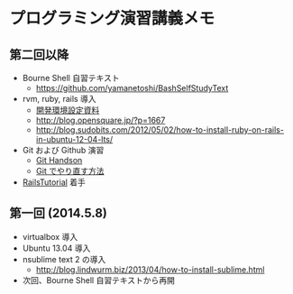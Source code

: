 プログラミング演習講義メモ
=========================

## 第二回以降

- Bourne Shell 自習テキスト
  - https://github.com/yamanetoshi/BashSelfStudyText
- rvm, ruby, rails 導入
  - [開発環境設定資料](https://github.com/DevelopmentPractice201308/material/blob/master/installation.md)
  - http://blog.opensquare.jp/?p=1667
  - http://blog.sudobits.com/2012/05/02/how-to-install-ruby-on-rails-in-ubuntu-12-04-lts/
- Git および Github 演習
  - [Git Handson](https://github.com/yamanetoshi/Git-Handson/blob/master/tutorial.md)
  - [Git でやり直す方法](https://github.com/yamanetoshi/Git-Handson/blob/master/retry.md)
- [RailsTutorial](http://railstutorial.jp) 着手

## 第一回 (2014.5.8)

- virtualbox 導入
- Ubuntu 13.04 導入
- nsublime text 2 の導入
  - http://blog.lindwurm.biz/2013/04/how-to-install-sublime.html
- 次回、Bourne Shell 自習テキストから再開

